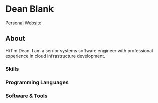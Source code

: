 # Dean Blank
Personal Website

## About
Hi I'm Dean. I am a senior systems software engineer with professional experience in cloud infrastructure development.

### Skills

### Programming Languages

### Software & Tools
